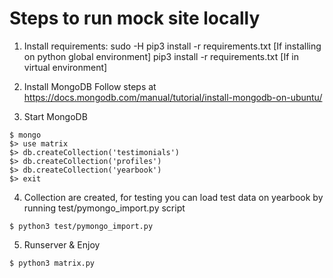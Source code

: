 # Steps to run mock site locally
1. Install requirements:
sudo -H pip3 install -r requirements.txt [If installing on python global environment]
pip3 install -r requirements.txt [If in virtual environment]

2. Install MongoDB
Follow steps at https://docs.mongodb.com/manual/tutorial/install-mongodb-on-ubuntu/

3. Start MongoDB
```
$ mongo
$> use matrix
$> db.createCollection('testimonials')
$> db.createCollection('profiles')
$> db.createCollection('yearbook')
$> exit
```

4. Collection are created, for testing you can load test data on yearbook by running test/pymongo_import.py script
```
$ python3 test/pymongo_import.py
```

5. Runserver & Enjoy
```
$ python3 matrix.py
```


